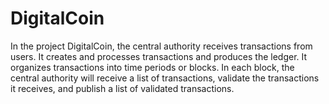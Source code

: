 # DigitalCoin

In the project DigitalCoin, the central authority receives transactions from users. It creates and processes transactions and produces the ledger. It organizes transactions into time periods or blocks. In each block, the central authority will receive a list of transactions, validate the transactions it receives, and publish a list of validated transactions.
